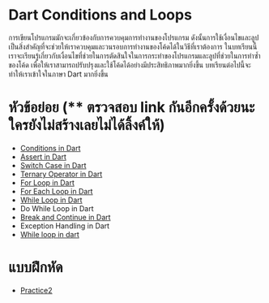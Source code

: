 # Dart Conditions and Loops
การเขียนโปรแกรมมักจะเกี่ยวข้องกับการควบคุมการทำงานของโปรแกรม ดังนั้นการใช้เงื่อนไขและลูปเป็นสิ่งสำคัญที่จะช่วยให้เราควบคุมและวนรอบการทำงานของโค้ดได้ในวิธีที่เราต้องการ ในบทเรียนนี้เราจะเรียนรู้เกี่ยวกับเงื่อนไขที่ช่วยในการตัดสินใจในการกระทำของโปรแกรมและลูปที่ช่วยในการทำซ้ำของโค้ด เพื่อให้เราสามารถปรับปรุงและใช้โค้ดได้อย่างมีประสิทธิภาพมากยิ่งขึ้น
บทเรียนต่อไปนี้จะทำให้เราเข้าใจในภาษา Dart มากยิ่งขึ้น

# หัวข้อย่อย (** ตรวจสอบ link กันอีกครั้งด้วยนะ ใครยังไม่สร้างเลยไม่ได้ลิ้งค์ให้)
* [Conditions in Dart](https://github.com/soonklang/dart-tutorial/blob/main/2.%20Conditions%20and%20loops/Conditions%20in%20Darts.md)
* [Assert in Dart](https://github.com/soonklang/dart-tutorial/blob/main/2.%20Conditions%20and%20loops/Assert%20in%20Dart.md)
* [Switch Case in Dart](https://github.com/soonklang/dart-tutorial/blob/main/2.%20Conditions%20and%20loops/Switch%20Case%20in%20Dart.md)
* [Ternary Operator in Dart](https://github.com/soonklang/dart-tutorial/blob/main/2.%20Conditions%20and%20loops/Ternary%20Operator%20in%20Dart.md)
* [For Loop in Dart](https://github.com/soonklang/dart-tutorial/blob/main/2.%20Conditions%20and%20loops/FOR%20LOOP%20IN%20DART.md)
* [For Each Loop in Dart](https://github.com/soonklang/dart-tutorial/blob/main/2.%20Conditions%20and%20loops/For%20Each%20Loop%20in%20dart.md)
* [While Loop in Dart](https://github.com/soonklang/dart-tutorial/blob/main/2.%20Conditions%20and%20loops/While%20loop%20in%20dart.md)
* Do While Loop in Dart
* [Break and Continue in Dart](https://github.com/soonklang/dart-tutorial/blob/main/2.%20Conditions%20and%20loops/Break%20and%20Continue%20in%20Dart.md)
* Exception Handling in Dart
* [While loop in dart](https://github.com/soonklang/dart-tutorial/blob/main/2.%20Conditions%20and%20loops/While%20loop%20in%20dart.md)

# แบบฝึกหัด
* [Practice2](https://github.com/soonklang/dart-tutorial/blob/main/2.%20Conditions%20and%20loops/Practice%202.md)
